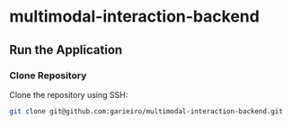 # multimodal-interaction-backend

## Run the Application

### Clone Repository

Clone the repository using SSH:
```bash
git clone git@github.com:garieiro/multimodal-interaction-backend.git


